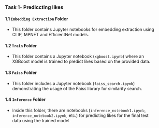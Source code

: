 ### Task 1- Prediccting likes

#### 1.1 `Embedding Extraction` Folder
- This folder contains Jupyter notebooks for embedding extraction using CLIP, MPNET and EfficientNet models.
#### 1.2 `Train` Folder
- This folder contains a Jupyter notebook (`xgboost.ipynb`) where an XGBoost model is trained to predict likes based on the provided data.

#### 1.3 `Faiss` Folder
- This folder includes a Jupyter notebook (`faiss_search.ipynb`) demonstrating the usage of the Faiss library for similarity search.
#### 1.4 `Inference` Folder
- Inside this folder, there are notebooks (`inference_notebook1.ipynb`, `inference_notebook2.ipynb`, etc.) for predicting likes for the final test data using the trained model.


